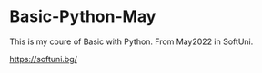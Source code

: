 # Basic-Python-May

This is my coure of Basic with Python. From May2022 in SoftUni.

https://softuni.bg/
